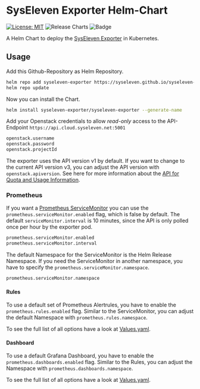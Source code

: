 # SysEleven Exporter Helm-Chart
[![License: MIT](https://img.shields.io/badge/License-MIT-yellow.svg)](https://opensource.org/licenses/MIT)
![Release Charts](https://github.com/vfm/syseleven-exporter-chart/workflows/Release%20Charts/badge.svg?branch=main)
![Badge](https://img.shields.io/badge/made%20with%20%E2%9D%A4%20by-vfm-002C5B)


A Helm Chart to deploy the [SysEleven Exporter](https://github.com/syseleven/syseleven-exporter) in Kubernetes.

## Usage

Add this Github-Repository as Helm Repository.

```bash
helm repo add syseleven-exporter https://syseleven.github.io/syseleven-exporter
helm repo update
```

Now you can install the Chart.

```bash
helm install syseleven-exporter/syseleven-exporter --generate-name
```

Add your Openstack credentials to allow *read-only* access to the API-Endpoint `https://api.cloud.syseleven.net:5001`

```bash
openstack.username
openstack.password
openstack.projectId
```

The exporter uses the API version v1 by default. If you want to change to the current API version v3, you can adjust the API version with `openstack.apiversion`. See here for more information about the [API for Quota and Usage Information](https://docs.syseleven.de/syseleven-stack/en/reference/get-quota-info).

### Prometheus

If you want a [Prometheus ServiceMonitor](https://github.com/prometheus-operator/prometheus-operator/blob/master/Documentation/api.md#servicemonitor) you can use the `prometheus.serviceMonitor.enabled` flag, which is false by default. The default `serviceMonitor.interval` is 10 minutes, since the API is only polled once per hour by the exporter pod.

```bash
prometheus.serviceMonitor.enabled
prometheus.serviceMonitor.interval
```

The default Namespace for the ServiceMonitor is the Helm Release Namespace.
If you need the ServiceMonitor in another namespace, you have to specify the `prometheus.serviceMonitor.namespace`.

```bash
prometheus.serviceMonitor.namespace
```

#### Rules

To use a default set of Prometheus Alertrules, you have to enable the `prometheus.rules.enabled` flag. Similar to the ServiceMonitor, you can adjust the default Namespace with `prometheus.rules.namespace`.

To see the full list of all options have a look at [Values.yaml](charts/syseleven-exporter-chart/values.yaml).


#### Dashboard

To use a default Grafana Dashboard, you have to enable the `prometheus.dashboards.enabled` flag. Similar to the Rules, you can adjust the Namespace with `prometheus.dashboards.namespace`.

To see the full list of all options have a look at [Values.yaml](charts/syseleven-exporter-chart/values.yaml).
